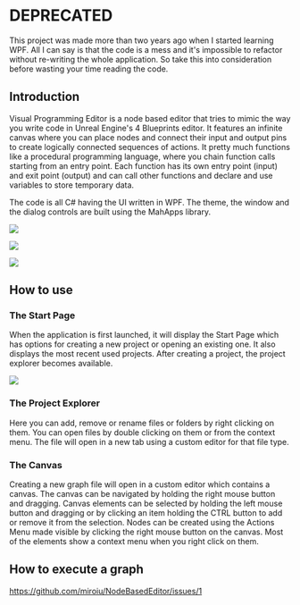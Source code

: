  # **DEPRECATED** 
 This project was made more than two years ago when I started learning WPF.
 All I can say is that the code is a mess and it's impossible to refactor without re-writing the whole application.
 So take this into consideration before wasting your time reading the code.
 
 ## Introduction
 
 Visual Programming Editor is a node based editor that tries to mimic the way you write code in Unreal Engine's 4 Blueprints editor.
 It features an infinite canvas where you can place nodes and connect their input and output pins to create logically connected sequences of actions.
 It pretty much functions like a procedural programming language, where you chain function calls starting from an entry point. Each function has its own entry point (input) and exit point (output) and can call other functions and declare and use variables to store temporary data.
 
 The code is all C# having the UI written in WPF.
 The theme, the window and the dialog controls are built using the MahApps library. 
 
 ![](https://i.imgur.com/UAcIlWr.png)
 
 ![](https://i.imgur.com/i4HrPjt.png)
 
 ![](https://i.imgur.com/ET3Prl3.png)
 
 ## How to use
 
 ### The Start Page
 When the application is first launched, it will display the Start Page which has options for creating a new project or opening an existing one. It also displays the most recent used projects.
 After creating a project, the project explorer becomes available.
 
 ![](https://i.imgur.com/u07Z3xv.png)
 
 ### The Project Explorer
 Here you can add, remove or rename files or folders by right clicking on them.
 You can open files by double clicking on them or from the context menu.
 The file will open in a new tab using a custom editor for that file type.
 
 ### The Canvas
 Creating a new graph file will open in a custom editor which contains a canvas.
 The canvas can be navigated by holding the right mouse button and dragging.
 Canvas elements can be selected by holding the left mouse button and dragging or by clicking an item holding the CTRL button to add or remove it from the selection.
 Nodes can be created using the Actions Menu made visible by clicking the right mouse button on the canvas. 
 Most of the elements show a context menu when you right click on them.
 
 ## How to execute a graph
 https://github.com/miroiu/NodeBasedEditor/issues/1
 
